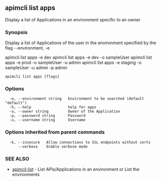 ## apimcli list apps

Display a list of Applications in an environment specific to an owner

### Synopsis



Display a list of Applications of the user in the environment specified by the flag --environment, -e

apimcli list apps -e dev
apimcli list apps -e dev -o sampleUser
apimcli list apps -e prod -o sampleUser -u admin
apimcli list apps -e staging -o sampleUser -u admin -p admin


```
apimcli list apps [flags]
```

### Options

```
  -e, --environment string   Environment to be searched (default "default")
  -h, --help                 help for apps
  -o, --owner string         Owner of the Application
  -p, --password string      Password
  -u, --username string      Username
```

### Options inherited from parent commands

```
  -k, --insecure   Allow connections to SSL endpoints without certs
      --verbose    Enable verbose mode
```

### SEE ALSO
* [apimcli list](apimcli_list.md)	 - List APIs/Applications in an environment or List the environments


